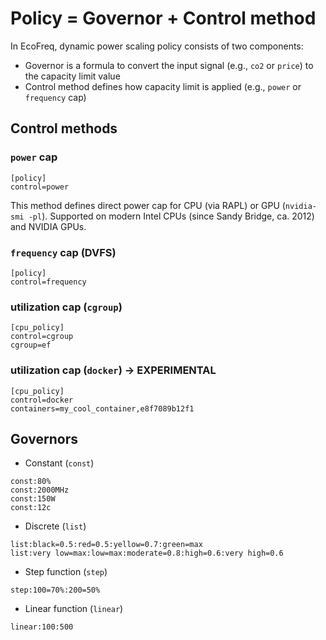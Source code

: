 # Policy = Governor + Control method

In EcoFreq, dynamic power scaling policy consists of two components:
- Governor is a formula to convert the input signal (e.g., `co2` or `price`) to the capacity limit value
- Control method defines how capacity limit is applied (e.g., `power` or `frequency` cap) 

## Control methods

### `power` cap
```
[policy]
control=power
```
This method defines direct power cap for CPU (via RAPL) or GPU (`nvidia-smi -pl`).
Supported on modern Intel CPUs (since Sandy Bridge, ca. 2012) and NVIDIA GPUs. 


### `frequency` cap (DVFS)
```
[policy]
control=frequency
```

### utilization cap (`cgroup`)
```
[cpu_policy]
control=cgroup
cgroup=ef
```


### utilization cap (`docker`) -> EXPERIMENTAL
```
[cpu_policy]
control=docker
containers=my_cool_container,e8f7089b12f1
```



## Governors 

* Constant (`const`)

```
const:80%
const:2000MHz
const:150W
const:12c
```

* Discrete (`list`)

```
list:black=0.5:red=0.5:yellow=0.7:green=max
list:very low=max:low=max:moderate=0.8:high=0.6:very high=0.6
```

* Step function (`step`)

```
step:100=70%:200=50%
```

* Linear function (`linear`)

```
linear:100:500
```


